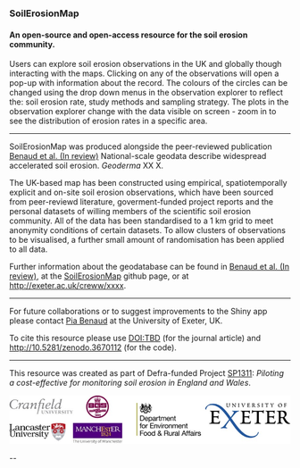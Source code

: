 ### SoilErosionMap
#### An open-source and open-access resource for the soil erosion community.

Users can explore soil erosion observations in the UK and globally though interacting with the maps. Clicking on any of the observations will open a pop-up with information about the record. The colours of the circles can be changed using the drop down menus in the observation explorer to reflect the: soil erosion rate, study methods and sampling strategy. The plots in the observation explorer change with the data visible on screen - zoom in to see the distribution of erosion rates in a specific area.

---

SoilErosionMap was produced alongside the peer-reviewed publication [Benaud et al. (In review)] National-scale geodata describe widespread accelerated soil erosion. *Geoderma* XX X. 

The UK-based map has been constructed using empirical, spatiotemporally explicit and on-site soil erosion observations, which have been sourced from peer-reviewd literature, goverment-funded project reports and the personal datasets of willing members of the scientific soil erosion community. All of the data has been standardised to a 1 km grid to meet anonymity conditions of certain datasets. To allow clusters of observations to be visualised, a further small amount of randomisation has been applied to all data.

Further information about the geodatabase can be found in [Benaud et al. (In review)], at the [SoilErosionMap] github page, or at <http://exeter.ac.uk/creww/xxxx>.

---

For future collaborations or to suggest improvements to the Shiny app please contact [Pia Benaud] at the University of Exeter, UK. 

To cite this resource please use <DOI:TBD> (for the journal article) and <http://10.5281/zenodo.3670112> (for the code). 

--- 
This resource was created as part of Defra-funded Project [SP1311]: *Piloting a cost-effective for monitoring soil erosion in England and Wales*. 

![alt text][logos]

--

[SoilErosionMap]: https://github.com/piabenaud/SoilErosionMap
[Benaud et al. (In review)]: DOI
[Pia Benaud]: http://geography.exeter.ac.uk/staff/index.php?web_id=Pia_Benaud
[SP1311]: http://randd.defra.gov.uk/Default.aspx?Module=More&Location=None&ProjectID=18369
[logos]: logos.jpg